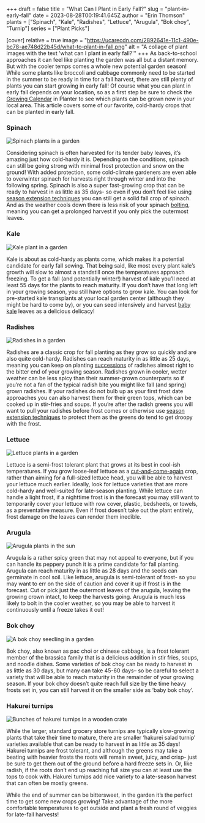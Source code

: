 +++
draft = false
title = "What Can I Plant in Early Fall?"
slug = "plant-in-early-fall"
date = 2023-08-28T00:19:41.645Z
author = "Erin Thomson"
plants = ["Spinach", "Kale", "Radishes", "Lettuce", "Arugula", "Bok choy", "Turnip"]
series = ["Plant Picks"]

[cover]
relative = true
image = "https://ucarecdn.com/2892641e-11c1-490e-bc78-ae748d22b45d/what-to-plant-in-fall.png"
alt = "A collage of plant images with the text 'what can I plant in early fall?'"
+++
As back-to-school approaches it can feel like planting the garden was all but a distant memory. But with the cooler temps comes a whole new potential garden season! While some plants like broccoli and cabbage commonly need to be started in the summer to be ready in time for a fall harvest, there are still plenty of plants you can start growing in early fall! Of course what you can plant in early fall depends on your location, so as a first step be sure to check the [Growing Calendar](https://planter.garden/calendar) in Planter to see which plants can be grown now in your local area. This article covers some of our favorite, cold-hardy crops that can be planted in early fall.

### Spinach

![Spinach plants in a garden](https://ucarecdn.com/434d2b68-9446-4ba1-9b50-805a84410207/spinach.jpg)

Considering spinach is often harvested for its tender baby leaves, it’s amazing just how cold-hardy it is. Depending on the conditions, spinach can still be going strong with minimal frost protection and snow on the ground! With added protection, some cold-climate gardeners are even able to overwinter spinach for harvests right through winter and into the following spring. Spinach is also a super fast-growing crop that can be ready to harvest in as little as 35 days- so even if you don’t feel like using [season extension techniques](https://blog.planter.garden/posts/season-extension/) you can still get a solid fall crop of spinach. And as the weather cools down there is less risk of your spinach [bolting](https://blog.planter.garden/posts/plant-bolting-a-seedy-situation/), meaning you can get a prolonged harvest if you only pick the outermost leaves. 

### Kale

![Kale plant in a garden](https://ucarecdn.com/dfd8e5d9-1404-4dc1-aa60-8f823a062094/kale.jpg)

Kale is about as cold-hardy as plants come, which makes it a potential candidate for early fall sowing. That being said, like most every plant kale’s growth will slow to almost a standstill once the temperatures approach freezing. To get a fall (and potentially winter!) harvest of kale you’ll need at least 55 days for the plants to reach maturity. If you don’t have that long left in your growing season, you still have options to grow kale. You can look for pre-started kale transplants at your local garden center (although they might be hard to come by), or you can seed intensively and harvest [baby kale](https://blog.planter.garden/posts/spice-up-your-salad/#baby-kale) leaves as a delicious delicacy!

### Radishes

![Radishes in a garden](https://ucarecdn.com/a0a20f7c-37db-4ecb-a943-22599e3437f8/radishes.jpg)

Radishes are a classic crop for fall planting as they grow so quickly and are also quite cold-hardy. Radishes can reach maturity in as little as 25 days, meaning you can keep on planting [successions](https://blog.planter.garden/posts/succession-planting-for-nonstop-harvests/) of radishes almost right to the bitter end of your growing season. Radishes grown in cooler, wetter weather can be less spicy than their summer-grown counterparts so if you’re not a fan of the typical radish bite you might like fall (and spring) grown radishes. If your radishes do not bulb up as your first frost date approaches you can also harvest them for their green tops, which can be cooked up in stir-fries and soups. If you’re after the radish greens you will want to pull your radishes before frost comes or otherwise use [season extension techniques](https://blog.planter.garden/posts/season-extension/) to protect them as the greens do tend to get droopy with the frost.

### Lettuce

![Lettuce plants in a garden](https://ucarecdn.com/1ccc0391-cf67-4cf3-91f2-ae4a0a2e7ed6/lettuce-plants.jpg)

Lettuce is a semi-frost tolerant plant that grows at its best in cool-ish temperatures. If you grow loose-leaf lettuce as a [cut-and-come-again](https://blog.planter.garden/posts/harvesting-how-to-and-when/#how-to-harvest-lettuce) crop, rather than aiming for a full-sized lettuce head, you will be able to harvest your lettuce much earlier. Ideally, look for lettuce varieties that are more cold-hardy and well-suited for late-season planting. While lettuce can handle a light frost, if a nighttime frost is in the forecast you may still want to temporarily cover your lettuce with row cover, plastic, bedsheets, or towels, as a preventative measure. Even if frost doesn’t take out the plant entirely, frost damage on the leaves can render them inedible.

### Arugula

![Arugula plants in the sun](https://ucarecdn.com/615ab71e-b61c-470c-b2e2-21647e16ed1e/arugula-plants.jpg)

Arugula is a rather spicy green that may not appeal to everyone, but if you can handle its peppery punch it is a prime candidate for fall planting. Arugula can reach maturity in as little as 28 days and the seeds can germinate in cool soil. Like lettuce, arugula is semi-tolerant of frost- so you may want to err on the side of caution and cover it up if frost is in the forecast. Cut or pick just the outermost leaves of the arugula, leaving the growing crown intact, to keep the harvests going. Arugula is much less likely to bolt in the cooler weather, so you may be able to harvest it continuously until a freeze takes it out!

### Bok choy

![A bok choy seedling in a garden](https://ucarecdn.com/f0f769c5-519c-4f43-8b48-9207f37aa240/bok-choy-seedling.jpg)

Bok choy, also known as pac choi or chinese cabbage, is a frost tolerant member of the brassica family that is a delicious addition in stir fries, soups, and noodle dishes. Some varieties of bok choy can be ready to harvest in as little as 30 days, but many can take 45-60 days– so be careful to select a variety that will be able to reach maturity in the remainder of your growing season. If your bok choy doesn’t quite reach full size by the time heavy frosts set in, you can still harvest it on the smaller side as ‘baby bok choy’.

### Hakurei turnips

![Bunches of hakurei turnips in a wooden crate](https://ucarecdn.com/0acb9b5a-7f8c-42e2-bde8-e7bf1d87caf4/white-turnips.jpg)

While the larger, standard grocery store turnips are typically slow-growing plants that take their time to mature, there are smaller ‘hakurei salad turnip’ varieties available that can be ready to harvest in as little as 35 days! Hakurei turnips are frost tolerant, and although the greens may take a beating with heavier frosts the roots will remain sweet, juicy, and crisp- just be sure to get them out of the ground before a hard freeze sets in. Or, like radish, if the roots don’t end up reaching full size you can at least use the tops to cook with. Hakurei turnips add nice variety to a late-season harvest that can often be mostly greens.

While the end of summer can be bittersweet, in the garden it’s the perfect time to get some new crops growing! Take advantage of the more comfortable temperatures to get outside and plant a fresh round of veggies for late-fall harvests!
